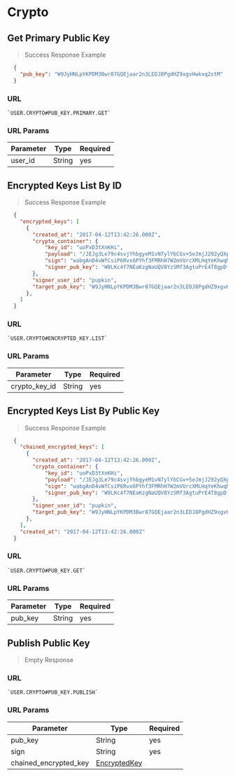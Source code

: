 # Crypto

## Get Primary Public Key

> Success Response Example

```json
  {
    "pub_key": "W9JyHNLpYKPDM3Bwr87GQEjaar2n3LEDJ8PgdHZ9xgvHwkxq2stM"
  }
```

### URL

    `USER.CRYPTO#PUB_KEY.PRIMARY.GET`

### URL Params

| Parameter |  Type   |  Required |
|-----------|---------|-----------|
| user_id   |  String |  yes      |


## Encrypted Keys List By ID

> Success Response Example

```json
  {
    "encrypted_keys": [
      {
        "created_at": "2017-04-12T13:42:26.000Z",
        "crypto_container": {
            "key_id": "uoPxD3tXnKHi",
            "payload": "/JEJg3Le79c4svjYhbgyeM1vN7ylYbCGv+5eJmjJ292yQXpaL2PaGOa/FgTok7qE1DTT6O8dJlLvcSEM5STj6DQ2BdPJ/C02kzxNsQGs7EXR1FHnYqlvMKDBxHHPRyAM9w5YEdre",
            "sign": "wabgAnD4vWfCsiP6Rvx6PYhf3FMRhH7W2mVUrcXMLHqYeKhwqMCRhz3NHrF8Q65w7TUnoaFegsSUdww9PYTFbtyD7n",
            "signer_pub_key": "W9LKc4f7NEaKzgNaUQV8YzSMf3AgtuPrE4T8gpDfAYDgstzjs2CS",
        },
        "signer_user_id": "pupkin",
        "target_pub_key": "W9JyHNLpYKPDM3Bwr87GQEjaar2n3LEDJ8PgdHZ9xgvHwkxq2stM",
      },
    ]
  }
```

### URL

    `USER.CRYPTO#ENCRYPTED_KEY.LIST`

### URL Params

| Parameter     |  Type   |  Required |
|---------------|---------|-----------|
| crypto_key_id |  String |  yes      |


## Encrypted Keys List By Public Key

> Success Response Example

```json
  {
    "chained_encrypted_keys": [
      {
        "created_at": "2017-04-12T13:42:26.000Z",
        "crypto_container": {
            "key_id": "uoPxD3tXnKHi",
            "payload": "/JEJg3Le79c4svjYhbgyeM1vN7ylYbCGv+5eJmjJ292yQXpaL2PaGOa/FgTok7qE1DTT6O8dJlLvcSEM5STj6DQ2BdPJ/C02kzxNsQGs7EXR1FHnYqlvMKDBxHHPRyAM9w5YEdre",
            "sign": "wabgAnD4vWfCsiP6Rvx6PYhf3FMRhH7W2mVUrcXMLHqYeKhwqMCRhz3NHrF8Q65w7TUnoaFegsSUdww9PYTFbtyD7n",
            "signer_pub_key": "W9LKc4f7NEaKzgNaUQV8YzSMf3AgtuPrE4T8gpDfAYDgstzjs2CS",
        },
        "signer_user_id": "pupkin",
        "target_pub_key": "W9JyHNLpYKPDM3Bwr87GQEjaar2n3LEDJ8PgdHZ9xgvHwkxq2stM",
      },
    ],
    "created_at": "2017-04-12T13:42:26.000Z"
  }
```

### URL

    `USER.CRYPTO#PUB_KEY.GET`

### URL Params

| Parameter |  Type   |  Required |
|-----------|---------|-----------|
| pub_key   |  String |  yes      |


## Publish Public Key

> Empty Response

### URL

    `USER.CRYPTO#PUB_KEY.PUBLISH`

### URL Params

| Parameter             |  Type                          |  Required |
|-----------------------|--------------------------------|-----------|
| pub_key               |  String                        |  yes      |
| sign                  |  String                        |  yes      |
| chained_encrypted_key |  [EncryptedKey](#encryptedkey) |           |
